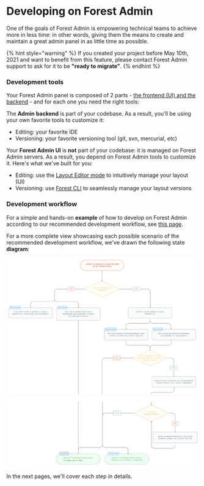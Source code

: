 # Developing on Forest Admin

One of the goals of Forest Admin is empowering technical teams to achieve more in less time: in other words, giving them the means to create and maintain a great admin panel in as little time as possible.

{% hint style="warning" %}
If you created your project before May 10th, 2021 and want to benefit from this feature, please contact Forest Admin support to ask for it to be **"ready to migrate"**.
{% endhint %}

### Development tools

Your Forest Admin panel is composed of 2 parts - [the frontend (UI) and the backend](../) - and for each one you need the right tools:

The **Admin** **backend** is part of your codebase. As a result, you'll be using your own favorite tools to customize it:&#x20;

- Editing: your favorite IDE
- Versioning: your favorite versioning tool (git, svn, mercurial, etc)

Your **Forest Admin UI** is **not** part of your codebase: it is managed on Forest Admin servers. As a result, you depend on Forest Admin tools to customize it. Here's what we've built for you:

- Editing: use the [Layout Editor mode](broken-reference) to intuitively manage your layout (UI)
- Versioning: use [Forest CLI](forest-cli-commands/) to seamlessly manage your layout versions

### Development workflow

For a simple and hands-on **example** of how to develop on Forest Admin according to our recommended development workflow, see [this page](../../../getting-started/development-workflow.md).

For a more complete view showcasing each possible scenario of the recommended development workflow, we've drawn the following state **diagram**:

![](<../assets/image (412).png>)

![](<../assets/image (415).png>)

In the next pages, we'll cover each step in details.
